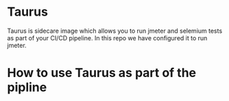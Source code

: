 # Taurus
Taurus is sidecare image which allows you to run jmeter and selemium tests as part of your CI/CD pipeline. In this repo we have configured it to run jmeter.

# How to use Taurus as part of the pipline 
